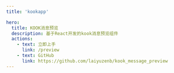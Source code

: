 ```yaml
---
title: 'kookapp'

hero:
  title: KOOK消息预览
  description: 基于React开发的kook消息预览组件
  actions:
    - text: 立即上手
      link: /preview
    - text: GitHub
      link: https://github.com/laiyuzenb/kook_message_preview
---
```



